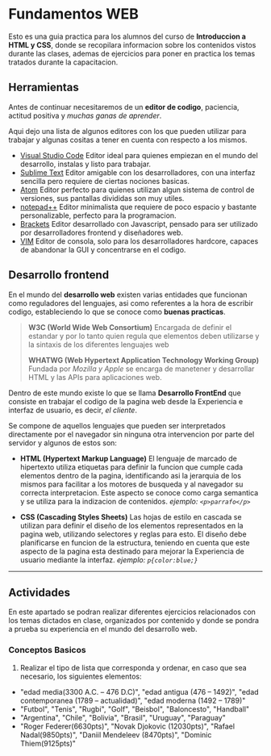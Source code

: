 # Fundamentos WEB

Esto es una guia practica para los alumnos del curso de __Introduccion a HTML y CSS__, donde se recopilara informacion sobre los contenidos vistos durante las clases, ademas de ejercicios para poner en practica los temas tratados durante la capacitacion.

## Herramientas

Antes de continuar necesitaremos de un __editor de codigo__, paciencia, actitud positiva y _muchas ganas de aprender_.

Aqui dejo una lista de algunos editores con los que pueden utilizar para trabajar y algunas cositas a tener en cuenta con respecto a los mismos.

* [Visual Studio Code](https://code.visualstudio.com) Editor ideal para quienes empiezan en el mundo del desarrollo, instalas y listo para trabajar.
* [Sublime Text](https://sublimetext.com) Editor amigable con los desarrolladores, con una interfaz sencilla pero requiere de ciertas nociones basicas.
* [Atom](https://atom.io) Editor perfecto para quienes utilizan algun sistema de control de versiones, sus pantallas divididas son muy utiles.
* [notepad++](https://notepad-plus-plus.org/) Editor minimalista que requiere de poco espacio y bastante personalizable, perfecto para la programacion.
* [Brackets](https://brackets.io) Editor desarrollado con Javascript, pensado para ser utilizado por desarrolladores frontend y diseñadores web.
* [VIM](https://www.vim.org/) Editor de consola, solo para los desarrolladores hardcore, capaces de abandonar la GUI y concentrarse en el codigo.

## Desarrollo frontend

En el mundo del __desarrollo web__ existen varias entidades que funcionan como reguladores del lenguajes, asi como referentes a la hora de escribir codigo, estableciendo lo que se conoce como __buenas practicas__.

> __W3C (World Wide Web Consortium)__ Encargada de definir el estandar y por lo tanto quien regula que elementos deben utilizarse y la sintaxis de los diferentes lenguajes web
>
> __WHATWG (Web Hypertext Application Technology Working Group)__ Fundada por _Mozilla y Apple_ se encarga de manetener y desarrollar HTML y las APIs para aplicaciones web.

Dentro de este mundo existe lo que se llama __Desarrollo FrontEnd__ que consiste en trabajar el codigo de la pagina web desde la Experiencia e interfaz de usuario, es decir, _el cliente_.

Se compone de aquellos lenguajes que pueden ser interpretados directamente por el navegador sin ninguna otra intervencion por parte del servidor y algunos de estos son:

* __HTML (Hypertext Markup Language)__ El lenguaje de marcado de hipertexto utiliza etiquetas para definir la funcion que cumple cada elementos dentro de la pagina, identificando asi la jerarquia de los mismos para facilitar a los motores de busqueda y al navegador su correcta interpretacion. Este aspecto se conoce como carga semantica y se utiliza para la indizacion de contenidos.
_ejemplo: `<p>parrafo</p>`_

* __CSS (Cascading Styles Sheets)__ Las hojas de estilo en cascada se utilizan para definir el diseño de los elementos representados en la pagina web, utilizando selectores y reglas para esto. El diseño debe planificarse en funcion de la estructura, teniendo en cuenta que este aspecto de la pagina esta destinado para mejorar la Experiencia de usuario mediante la interfaz.
_ejemplo: `p{color:blue;}`_

___

## Actividades

En este apartado se podran realizar diferentes ejercicios relacionados con los temas dictados en clase, organizados por contenido y donde se pondra a prueba su experiencia en el mundo del desarrollo web.

### Conceptos Basicos
1. Realizar el tipo de lista que corresponda y ordenar, en caso que sea necesario, los siguientes elementos:
* "edad media(3300 A.C. – 476 D.C)",  "edad antigua (476 – 1492)", "edad contemporanea (1789 – actualidad)", "edad moderna (1492 – 1789)"
* "Futbol", "Tenis", "Rugbi", "Golf", "Beisbol", "Baloncesto", "Handball"
* "Argentina", "Chile", "Bolivia", "Brasil", "Uruguay", "Paraguay"
* "Roger Federer(6630pts)", "Novak Djokovic (12030pts)", "Rafael Nadal(9850pts)", "Daniil Mendeleev (8470pts)", "Dominic Thiem(9125pts)"

